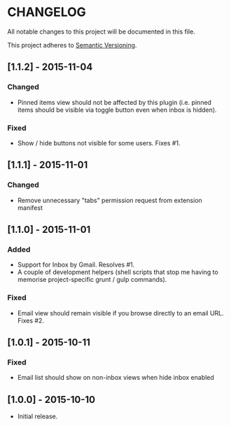 # CHANGELOG
All notable changes to this project will be documented in this file.

This project adheres to [Semantic Versioning](http://semver.org/).

## [1.1.2] - 2015-11-04
### Changed
- Pinned items view should not be affected by this plugin (i.e. pinned items should be visible via toggle button even when inbox is hidden).

### Fixed
- Show / hide buttons not visible for some users. Fixes #1.

## [1.1.1] - 2015-11-01
### Changed
- Remove unnecessary "tabs" permission request from extension manifest

## [1.1.0] - 2015-11-01
### Added
- Support for Inbox by Gmail. Resolves #1.
- A couple of development helpers (shell scripts that stop me having to memorise project-specific grunt / gulp commands).

### Fixed
- Email view should remain visible if you browse directly to an email URL. Fixes #2.

## [1.0.1] - 2015-10-11
### Fixed
- Email list should show on non-inbox views when hide inbox enabled

## [1.0.0] - 2015-10-10
- Initial release.